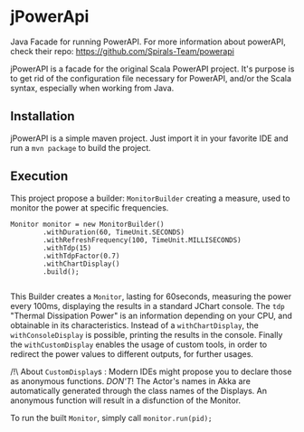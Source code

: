 # jPowerApi
Java Facade for running PowerAPI. For more information about powerAPI, check their repo: 
https://github.com/Spirals-Team/powerapi

jPowerAPI is a facade for the original Scala PowerAPI project. It's purpose is to get rid of the configuration file necessary for PowerAPI, and/or the Scala syntax, especially when working from Java. 

## Installation

jPowerAPI is a simple maven project. Just import it in your favorite IDE and run a `mvn package` to build the project.

## Execution

This project propose a builder: `MonitorBuilder` creating a measure, used to monitor the power at specific frequencies.
```
Monitor monitor = new MonitorBuilder()
        .withDuration(60, TimeUnit.SECONDS)
        .withRefreshFrequency(100, TimeUnit.MILLISECONDS)
        .withTdp(15)
        .withTdpFactor(0.7)
        .withChartDisplay()
        .build();
                
```

This Builder creates a `Monitor`, lasting for 60seconds, measuring the power every 100ms, displaying the results in a standard JChart console. 
The `tdp` "Thermal Dissipation Power" is an information depending on your CPU, and obtainable in its characteristics. 
Instead of a `withChartDisplay`, the `withConsoleDisplay` is possible, printing the results in the console. 
Finally the `withCustomDisplay` enables the usage of custom tools, in order to redirect the power values to different outputs, for further usages. 

/!\ About `CustomDisplay`s : Modern IDEs might propose you to declare those as anonymous functions. *DON'T*! The Actor's names in Akka are automatically generated through the class names of the Displays. An anonymous function will result in a disfunction of the Monitor.

To run the built `Monitor`, simply call `monitor.run(pid);`


